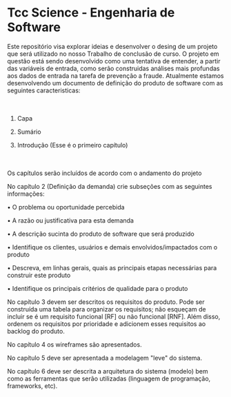 # Tcc Science - Engenharia de Software


Este repositório visa explorar ideias e desenvolver o desing de um projeto que será utilizado no nosso Trabalho de conclusão de curso.
O projeto em questão está sendo desenvolvido como uma tentativa de entender, a partir das variáveis de entrada, como serão construidas análises mais profundas aos dados de entrada na tarefa de prevenção a fraude.
Atualmente estamos desenvolvendo um documento de definição do produto de software com as seguintes caracteristicas:<br><br><br>

1. Capa

2. Sumário

3. Introdução (Esse é o primeiro capítulo)<br><br><br>

Os capítulos serão incluídos de acordo com o andamento do projeto

No capítulo 2 (Definição da demanda) crie subseções com as seguintes informações:

• O problema ou oportunidade percebida

• A razão ou justificativa para esta demanda

• A descrição sucinta do produto de software que será produzido

• Identifique os clientes, usuários e demais envolvidos/impactados com o produto

• Descreva, em linhas gerais, quais as principais etapas necessárias para construir este produto

• Identifique os principais critérios de qualidade para o produto

No capítulo 3 devem ser descritos os requisitos do produto. Pode ser construída uma tabela para organizar os requisitos; não esqueçam de incluir se é um requisito funcional [RF] ou não funcional [RNF]. Além disso, ordenem os requisitos por prioridade e adicionem esses requisitos ao backlog do produto.

No capítulo 4 os wireframes são apresentados.

No capítulo 5 deve ser apresentada a modelagem "leve" do sistema.

No capítulo 6 deve ser descrita a arquitetura do sistema (modelo) bem como as ferramentas que serão utilizadas (linguagem de programação, frameworks, etc).